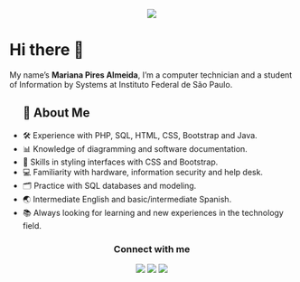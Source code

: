 <p align="center">
  <img src="https://capsule-render.vercel.app/api?type=waving&color=gradient&height=90"/>
</p>
<h1>Hi there 👋</h1>
<p>My name’s <strong>Mariana Pires Almeida</strong>, I’m a computer technician and a student of Information by Systems at Instituto Federal de São Paulo.</p> 
<ul>
<h2>🌼 About Me</h2>
<li>🛠️ Experience with PHP, SQL, HTML, CSS, Bootstrap and Java.</li>
<li>📊 Knowledge of diagramming and software documentation.</li>
<li>🎨 Skills in styling interfaces with CSS and Bootstrap.</li>
<li>💻 Familiarity with hardware, information security and help desk.</li>
<li>🗂️ Practice with SQL databases and modeling.</li>
<li>🌏 Intermediate English and basic/intermediate Spanish.</li>
<li>📚 Always looking for learning and new experiences in the technology field.</li>
</ul>
<div align="center">
  <h3 style="">Connect with me</h3>
  <p>  
    <a href="https://www.instagram.com/_marianapires__/"><img src="https://img.shields.io/badge/-Instagram-%23E4405F?style=for-the-badge&logo=instagram&logoColor=white" target="_blank"></a>
    <a href="https://www.linkedin.com/in/marianapiresalmeida"><img src="https://img.shields.io/badge/-LinkedIn-%230077B5?style=for-the-badge&logo=linkedin&logoColor=white" target="_blank"></a>
    <a href="mailto:marianapires.mpa@gmail.com"><img src="https://img.shields.io/badge/-Gmail-%23333?style=for-the-badge&logo=gmail&logoColor=white" target="_blank"></a>
  </p>
</div>
